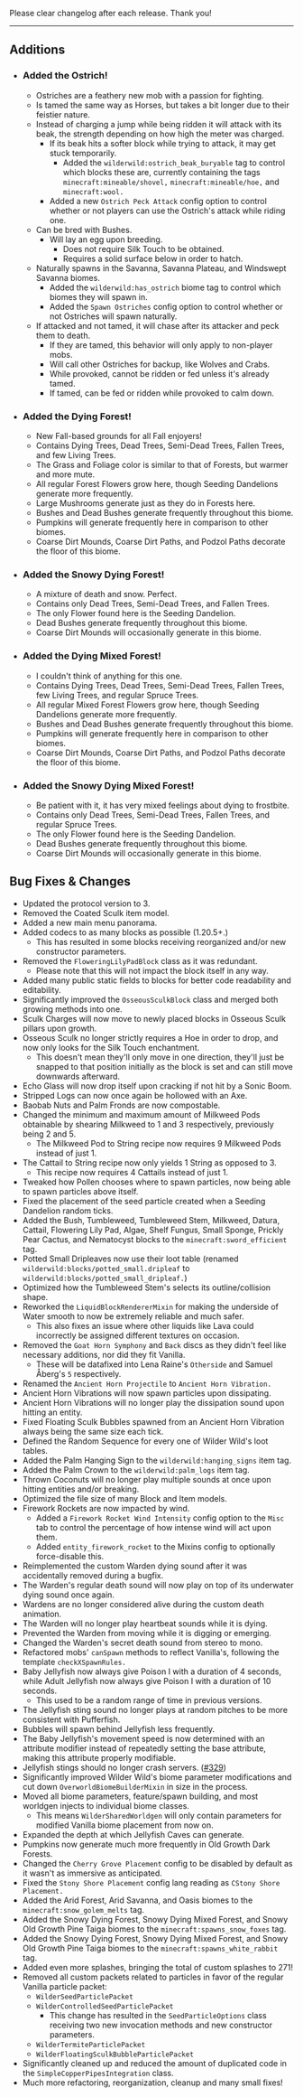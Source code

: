 Please clear changelog after each release.
Thank you!

-----------------
Additions
---

- ### Added the Ostrich!
  - Ostriches are a feathery new mob with a passion for fighting.
  - Is tamed the same way as Horses, but takes a bit longer due to their feistier nature.
  - Instead of charging a jump while being ridden it will attack with its beak, the strength depending on how high the meter was charged.
    - If its beak hits a softer block while trying to attack, it may get stuck temporarily.
      - Added the `wilderwild:ostrich_beak_buryable` tag to control which blocks these are, currently containing the tags `minecraft:mineable/shovel,` `minecraft:mineable/hoe,` and `minecraft:wool.`
    - Added a new `Ostrich Peck Attack` config option to control whether or not players can use the Ostrich's attack while riding one.
  - Can be bred with Bushes.
    - Will lay an egg upon breeding.
      - Does not require Silk Touch to be obtained.
      - Requires a solid surface below in order to hatch.
  - Naturally spawns in the Savanna, Savanna Plateau, and Windswept Savanna biomes.
    - Added the `wilderwild:has_ostrich` biome tag to control which biomes they will spawn in.
    - Added the `Spawn Ostriches` config option to control whether or not Ostriches will spawn naturally.
  - If attacked and not tamed, it will chase after its attacker and peck them to death.
    - If they are tamed, this behavior will only apply to non-player mobs.
    - Will call other Ostriches for backup, like Wolves and Crabs.
    - While provoked, cannot be ridden or fed unless it's already tamed.
    - If tamed, can be fed or ridden while provoked to calm down.

- ### Added the Dying Forest!
  - New Fall-based grounds for all Fall enjoyers!
  - Contains Dying Trees, Dead Trees, Semi-Dead Trees, Fallen Trees, and few Living Trees.
  - The Grass and Foliage color is similar to that of Forests, but warmer and more mute.
  - All regular Forest Flowers grow here, though Seeding Dandelions generate more frequently.
  - Large Mushrooms generate just as they do in Forests here.
  - Bushes and Dead Bushes generate frequently throughout this biome.
  - Pumpkins will generate frequently here in comparison to other biomes.
  - Coarse Dirt Mounds, Coarse Dirt Paths, and Podzol Paths decorate the floor of this biome.

- ### Added the Snowy Dying Forest!
  - A mixture of death and snow. Perfect.
  - Contains only Dead Trees, Semi-Dead Trees, and Fallen Trees.
  - The only Flower found here is the Seeding Dandelion.
  - Dead Bushes generate frequently throughout this biome.
  - Coarse Dirt Mounds will occasionally generate in this biome.

- ### Added the Dying Mixed Forest!
  - I couldn't think of anything for this one.
  - Contains Dying Trees, Dead Trees, Semi-Dead Trees, Fallen Trees, few Living Trees, and regular Spruce Trees.
  - All regular Mixed Forest Flowers grow here, though Seeding Dandelions generate more frequently.
  - Bushes and Dead Bushes generate frequently throughout this biome.
  - Pumpkins will generate frequently here in comparison to other biomes.
  - Coarse Dirt Mounds, Coarse Dirt Paths, and Podzol Paths decorate the floor of this biome.

- ### Added the Snowy Dying Mixed Forest!
  - Be patient with it, it has very mixed feelings about dying to frostbite.
  - Contains only Dead Trees, Semi-Dead Trees, Fallen Trees, and regular Spruce Trees.
  - The only Flower found here is the Seeding Dandelion.
  - Dead Bushes generate frequently throughout this biome.
  - Coarse Dirt Mounds will occasionally generate in this biome.

Bug Fixes & Changes
---

  - Updated the protocol version to 3.
  - Removed the Coated Sculk item model.
  - Added a new main menu panorama.
  - Added codecs to as many blocks as possible (1.20.5+.)
    - This has resulted in some blocks receiving reorganized and/or new constructor parameters.
  - Removed the `FloweringLilyPadBlock` class as it was redundant.
    - Please note that this will not impact the block itself in any way.
  - Added many public static fields to blocks for better code readability and editability.
  - Significantly improved the `OsseousSculkBlock` class and merged both growing methods into one.
  - Sculk Charges will now move to newly placed blocks in Osseous Sculk pillars upon growth.
  - Osseous Sculk no longer strictly requires a Hoe in order to drop, and now only looks for the Silk Touch enchantment.
    - This doesn't mean they'll only move in one direction, they'll just be snapped to that position initially as the block is set and can still move downwards afterward.
  - Echo Glass will now drop itself upon cracking if not hit by a Sonic Boom.
  - Stripped Logs can now once again be hollowed with an Axe.
  - Baobab Nuts and Palm Fronds are now compostable.
  - Changed the minimum and maximum amount of Milkweed Pods obtainable by shearing Milkweed to 1 and 3 respectively, previously being 2 and 5.
    - The Milkweed Pod to String recipe now requires 9 Milkweed Pods instead of just 1.
  - The Cattail to String recipe now only yields 1 String as opposed to 3.
    - This recipe now requires 4 Cattails instead of just 1.
  - Tweaked how Pollen chooses where to spawn particles, now being able to spawn particles above itself.
  - Fixed the placement of the seed particle created when a Seeding Dandelion random ticks.
  - Added the Bush, Tumbleweed, Tumbleweed Stem, Milkweed, Datura, Cattail, Flowering Lily Pad, Algae, Shelf Fungus, Small Sponge, Prickly Pear Cactus, and Nematocyst blocks to the `minecraft:sword_efficient` tag.
  - Potted Small Dripleaves now use their loot table (renamed `wilderwild:blocks/potted_small.dripleaf` to `wilderwild:blocks/potted_small_dripleaf.`)
  - Optimized how the Tumbleweed Stem's selects its outline/collision shape.
  - Reworked the `LiquidBlockRendererMixin` for making the underside of Water smooth to now be extremely reliable and much safer.
    - This also fixes an issue where other liquids like Lava could incorrectly be assigned different textures on occasion.
  - Removed the `Goat Horn Symphony` and `Back` discs as they didn't feel like necessary additions, nor did they fit Vanilla.
    - These will be datafixed into Lena Raine's `Otherside` and Samuel Åberg's `5` respectively.
  - Renamed the `Ancient Horn Projectile` to `Ancient Horn Vibration.`
  - Ancient Horn Vibrations will now spawn particles upon dissipating.
  - Ancient Horn Vibrations will no longer play the dissipation sound upon hitting an entity.
  - Fixed Floating Sculk Bubbles spawned from an Ancient Horn Vibration always being the same size each tick.
  - Defined the Random Sequence for every one of Wilder Wild's loot tables.
  - Added the Palm Hanging Sign to the `wilderwild:hanging_signs` item tag.
  - Added the Palm Crown to the `wilderwild:palm_logs` item tag.
  - Thrown Coconuts will no longer play multiple sounds at once upon hitting entities and/or breaking.
  - Optimized the file size of many Block and Item models.
  - Firework Rockets are now impacted by wind.
    - Added a `Firework Rocket Wind Intensity` config option to the `Misc` tab to control the percentage of how intense wind will act upon them.
    - Added `entity_firework_rocket` to the Mixins config to optionally force-disable this.
  - Reimplemented the custom Warden dying sound after it was accidentally removed during a bugfix.
  - The Warden's regular death sound will now play on top of its underwater dying sound once again.
  - Wardens are no longer considered alive during the custom death animation.
  - The Warden will no longer play heartbeat sounds while it is dying.
  - Prevented the Warden from moving while it is digging or emerging.
  - Changed the Warden's secret death sound from stereo to mono.
  - Refactored mobs' `canSpawn` methods to reflect Vanilla's, following the template `checkXSpawnRules.`
  - Baby Jellyfish now always give Poison I with a duration of 4 seconds, while Adult Jellyfish now always give Poison I with a duration of 10 seconds.
    - This used to be a random range of time in previous versions.
  - The Jellyfish sting sound no longer plays at random pitches to be more consistent with Pufferfish.
  - Bubbles will spawn behind Jellyfish less frequently.
  - The Baby Jellyfish's movement speed is now determined with an attribute modifier instead of repeatedly setting the base attribute, making this attribute properly modifiable.
  - Jellyfish stings should no longer crash servers. ([#329](https://github.com/FrozenBlock/WilderWild/issues/329))
  - Significantly improved Wilder Wild's biome parameter modifications and cut down `OverworldBiomeBuilderMixin` in size in the process.
  - Moved all biome parameters, feature/spawn building, and most worldgen injects to individual biome classes.
    - This means `WilderSharedWorldgen` will only contain parameters for modified Vanilla biome placement from now on.
  - Expanded the depth at which Jellyfish Caves can generate.
  - Pumpkins now generate much more frequently in Old Growth Dark Forests.
  - Changed the `Cherry Grove Placement` config to be disabled by default as it wasn't as immersive as anticipated.
  - Fixed the `Stony Shore Placement` config lang reading as `CStony Shore Placement.`
  - Added the Arid Forest, Arid Savanna, and Oasis biomes to the `minecraft:snow_golem_melts` tag.
  - Added the Snowy Dying Forest, Snowy Dying Mixed Forest, and Snowy Old Growth Pine Taiga biomes to the `minecraft:spawns_snow_foxes` tag.
  - Added the Snowy Dying Forest, Snowy Dying Mixed Forest, and Snowy Old Growth Pine Taiga biomes to the `minecraft:spawns_white_rabbit` tag.
  - Added even more splashes, bringing the total of custom splashes to 271!
  - Removed all custom packets related to particles in favor of the regular Vanilla particle packet:
    - `WilderSeedParticlePacket`
    - `WilderControlledSeedParticlePacket`
      - This change has resulted in the `SeedParticleOptions` class receiving two new invocation methods and new constructor parameters.
    - `WilderTermiteParticlePacket`
    - `WilderFloatingSculkBubbleParticlePacket`
  - Significantly cleaned up and reduced the amount of duplicated code in the `SimpleCopperPipesIntegration` class.
  - Much more refactoring, reorganization, cleanup and many small fixes!
